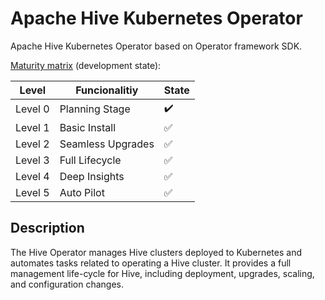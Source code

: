 # Apache Hive Kubernetes Operator

Apache Hive Kubernetes Operator based on Operator framework SDK.

[Maturity matrix](https://operatorframework.io/operator-capabilities/) (development state):

| Level | Funcionalitiy |  State |
|-------|---------------|-------------------|
| Level 0 | Planning Stage    | :heavy_check_mark: |
| Level 1 | Basic Install     | :white_check_mark: |
| Level 2 | Seamless Upgrades | :white_check_mark: |
| Level 3 | Full Lifecycle    | :white_check_mark: |
| Level 4 | Deep Insights     | :white_check_mark: |
| Level 5 | Auto Pilot        | :white_check_mark: |

## Description
The Hive Operator manages Hive clusters deployed to Kubernetes 
and automates tasks related to operating a Hive cluster. It provides 
a full management life-cycle for Hive, including deployment, upgrades, 
scaling, and configuration changes.

